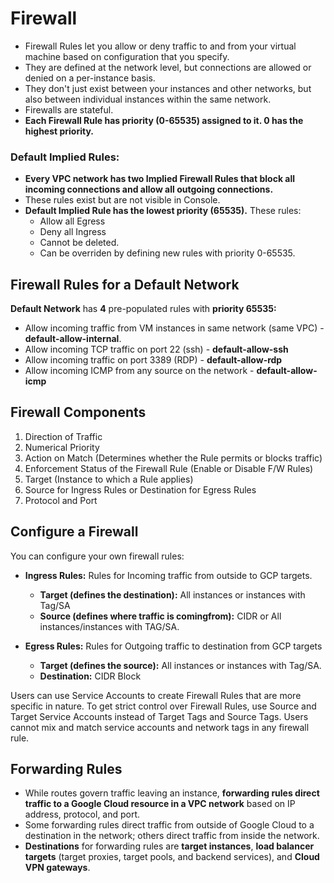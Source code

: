 # Firewall
- Firewall Rules let you allow or deny traffic to and from your virtual machine based on configuration that you specify.
- They are defined at the network level, but connections are allowed or denied on a per-instance basis.
- They don't just exist between your instances and other networks, but also between individual instances within the same network.
- Firewalls are stateful.
- **Each Firewall Rule has priority (0-65535) assigned to it. 0 has the highest priority.**
  
### Default Implied Rules:
- **Every VPC network has two Implied Firewall Rules that block all incoming connections and allow all outgoing connections.**
- These rules exist but are not visible in Console.
- **Default Implied Rule has the lowest priority (65535).** These rules:
  - Allow all Egress
  - Deny all Ingress
  - Cannot be deleted.
  - Can be overriden by defining new rules with priority 0-65535.
 
## Firewall Rules for a Default Network
**Default Network** has **4** pre-populated rules with **priority 65535:**
  - Allow incoming traffic from VM instances in same network (same VPC) - **default-allow-internal**.
  - Allow incoming TCP traffic on port 22 (ssh) - **default-allow-ssh**
  - Allow incoming traffic on port 3389 (RDP) - **default-allow-rdp**
  - Allow incoming ICMP from any source on the network - **default-allow-icmp**

## Firewall Components
1. Direction of Traffic
2. Numerical Priority
3. Action on Match (Determines whether the Rule permits or blocks traffic)
4. Enforcement Status of the Firewall Rule (Enable or Disable F/W Rules)
5. Target (Instance to which a Rule applies)
6. Source for Ingress Rules or Destination for Egress Rules
7. Protocol and Port

## Configure a Firewall
You can configure your own firewall rules:
- **Ingress Rules:** Rules for Incoming traffic from outside to GCP targets.
  - **Target (defines the destination):** All instances or instances with Tag/SA
  - **Source (defines where traffic is comingfrom):** CIDR or All instances/instances with TAG/SA.
      
- **Egress Rules:** Rules for Outgoing traffic to destination from GCP targets
  - **Target (defines the source):** All instances or instances with Tag/SA.
  - **Destination:** CIDR Block
 
Users can use Service Accounts to create Firewall Rules that are more specific in nature. To get strict control over Firewall Rules, use Source and Target Service Accounts instead of Target Tags and Source Tags. Users cannot mix and match service accounts and network tags in any firewall rule.

## Forwarding Rules
- While routes govern traffic leaving an instance, **forwarding rules direct traffic to a Google Cloud resource in a VPC network** based on IP address, protocol, and port.
- Some forwarding rules direct traffic from outside of Google Cloud to a destination in the network; others direct traffic from inside the network.
- **Destinations** for forwarding rules are **target instances**, **load balancer targets** (target proxies, target pools, and backend services), and **Cloud VPN gateways**.

